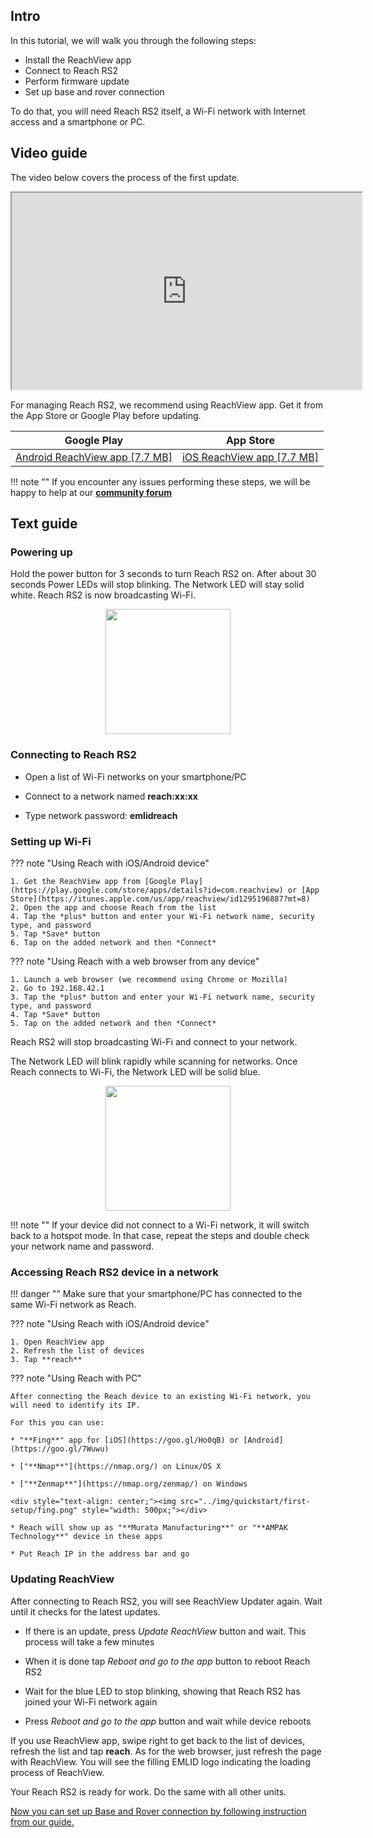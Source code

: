 ## Intro

In this tutorial, we will walk you through the following steps:

* Install the ReachView app
* Connect to Reach RS2
* Perform firmware update
* Set up base and rover connection

To do that, you will need Reach RS2 itself, a Wi-Fi network with Internet access and a smartphone or PC.


## Video guide

The video below covers the process of the first update.

<div style="text-align: center;"><iframe title="Emlid manuals" width="560" height="315" src="https://www.youtube.com/embed/Miy8L_1AgCQ" allowfullscreen></iframe></div>

For managing Reach RS2, we recommend using ReachView app. Get it from the App Store or Google Play before updating.

<center>

|Google Play|App Store|
|:-------------:|:----------:|
|[Android ReachView app [7.7 MB]](https://play.google.com/store/apps/details?id=com.reachview)|[iOS ReachView app [7.7 MB]](https://apps.apple.com/us/app/reachview/id1295196887)|

</center>

!!! note ""
    If you encounter any issues performing these steps, we will be happy to help at our [**community forum**](http://community.emlid.com/)


## Text guide

### Powering up

Hold the power button for 3 seconds to turn Reach RS2 on. After about 30 seconds Power LEDs will stop blinking. The Network LED will stay solid white. Reach RS2 is now broadcasting Wi-Fi.

<div style="text-align: center;"><img src="../img/quickstart/first-setup/hotspot.png" style="width: 200px;"></div>

### Connecting to Reach RS2

* Open a list of Wi-Fi networks on your smartphone/PC

* Connect to a network named **reach:xx:xx**

* Type network password: **emlidreach**


### Setting up Wi-Fi

??? note "Using Reach with iOS/Android device"

    1. Get the ReachView app from [Google Play](https://play.google.com/store/apps/details?id=com.reachview) or [App Store](https://itunes.apple.com/us/app/reachview/id1295196887?mt=8)
    2. Open the app and choose Reach from the list
    4. Tap the *plus* button and enter your Wi-Fi network name, security type, and password
    5. Tap *Save* button
    6. Tap on the added network and then *Connect*

??? note "Using Reach with a web browser from any device"

    1. Launch a web browser (we recommend using Chrome or Mozilla)
    2. Go to 192.168.42.1
    3. Tap the *plus* button and enter your Wi-Fi network name, security type, and password
    4. Tap *Save* button
    5. Tap on the added network and then *Connect*

Reach RS2 will stop broadcasting Wi-Fi and connect to your network. 

The Network LED will blink rapidly while scanning for networks. Once Reach connects to Wi-Fi, the Network LED will be solid blue.

<div style="text-align: center;"><img src="../img/quickstart/first-setup/client-mode.png" style="width: 200px;"></div>

!!! note ""
    If your device did not connect to a Wi-Fi network, it will switch back to a hotspot mode.
    In that case, repeat the steps and double check your network name and password. 


### Accessing Reach RS2 device in a network

!!! danger ""
    Make sure that your smartphone/PC has connected to the same Wi-Fi network as Reach.

??? note "Using Reach with iOS/Android device"

    1. Open ReachView app
    2. Refresh the list of devices
    3. Tap **reach**


??? note "Using Reach with PC"

    After connecting the Reach device to an existing Wi-Fi network, you will need to identify its IP.

    For this you can use:

    * "**Fing**" app for [iOS](https://goo.gl/Ho0qB) or [Android](https://goo.gl/7Wuwu)

    * ["**Nmap**"](https://nmap.org/) on Linux/OS X

    * ["**Zenmap**"](https://nmap.org/zenmap/) on Windows

    <div style="text-align: center;"><img src="../img/quickstart/first-setup/fing.png" style="width: 500px;"></div>

    * Reach will show up as "**Murata Manufacturing**" or "**AMPAK Technology**" device in these apps

    * Put Reach IP in the address bar and go


### Updating ReachView

After connecting to Reach RS2, you will see ReachView Updater again. Wait until it checks for the latest updates.

* If there is an update, press *Update ReachView* button and wait. This process will take a few minutes

* When it is done tap *Reboot and go to the app* button to reboot Reach RS2

* Wait for the blue LED to stop blinking, showing that Reach RS2 has joined your Wi-Fi network again

* Press *Reboot and go to the app* button and wait while device reboots

If you use ReachView app, swipe right to get back to the list of devices, refresh the list and tap **reach**. As for the web browser, just refresh the page with ReachView. You will see the filling EMLID logo indicating the loading process of ReachView.

Your Reach RS2 is ready for work. Do the same with all other units.

[Now you can set up Base and Rover connection by following instruction from our guide.](base-rover-setup.md)
